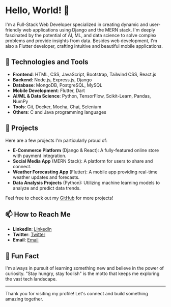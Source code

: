 # Hello, World! 👋

I'm a Full-Stack Web Developer specialized in creating dynamic and user-friendly web applications using Django and the MERN stack. I'm deeply fascinated by the potential of AI, ML, and data science to solve complex problems and provide insights from data. Besides web development, I'm also a Flutter developer, crafting intuitive and beautiful mobile applications.

## 🚀 Technologies and Tools

- **Frontend**: HTML, CSS, JavaScript, Bootstrap, Tailwind CSS, React.js
- **Backend**: Node.js, Express.js, Django
- **Database**: MongoDB, PostgreSQL, MySQL
- **Mobile Development**: Flutter, Dart
- **AI/ML & Data Science**: Python, TensorFlow, Scikit-Learn, Pandas, NumPy
- **Tools**: Git, Docker, Mocha, Chai, Selenium
- **Others**: C and Java programming languages

## 🌟 Projects

Here are a few projects I'm particularly proud of:

- **E-Commerce Platform** (Django & React): A fully-featured online store with payment integration.
- **Social Media App** (MERN Stack): A platform for users to share and connect.
- **Weather Forecasting App** (Flutter): A mobile app providing real-time weather updates and forecasts.
- **Data Analysis Projects** (Python): Utilizing machine learning models to analyze and predict data trends.

Feel free to check out my [GitHub](https://github.com/SuwasG) for more projects!

## 📫 How to Reach Me

- **LinkedIn**: [LinkedIn](https://linkedin.com/in/suwas-ghale-30207621b/)
- **Twitter**: [Twitter](https://x.com/Suwas60535281?t=92GlvCPnU8r9B8Xo9KJypQ&s=09)
- **Email**: [Email](https://mail.google.com/suwasghale2281@gmail.com)

## 🎉 Fun Fact

I'm always in pursuit of learning something new and believe in the power of curiosity. "Stay hungry, stay foolish" is the motto that keeps me exploring the vast tech landscape.

---

Thank you for visiting my profile! Let's connect and build something amazing together.
